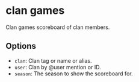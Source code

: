 # clan games

Clan games scoreboard of clan members.

## Options

* `clan`: Clan tag or name or alias.
* `user`: Clan by @user mention or ID.
* `season`: The season to show the scoreboard for.
